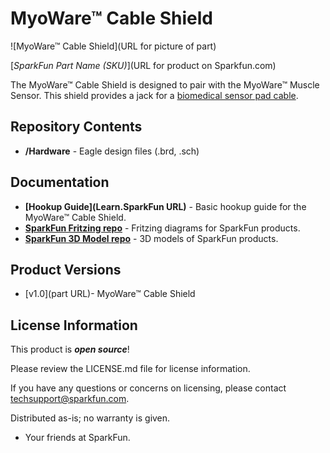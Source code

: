 MyoWare™ Cable Shield
========================================

![MyoWare™ Cable Shield](URL for picture of part)

[*SparkFun Part Name (SKU)*](URL for product on Sparkfun.com)

The MyoWare™ Cable Shield is designed to pair with the MyoWare™ Muscle Sensor. This shield provides a jack for a [biomedical sensor pad cable](https://www.sparkfun.com/products/12970).

Repository Contents
-------------------

* **/Hardware** - Eagle design files (.brd, .sch)

Documentation
--------------
* **[Hookup Guide](Learn.SparkFun URL)** - Basic hookup guide for the MyoWare™ Cable Shield.
* **[SparkFun Fritzing repo](https://github.com/sparkfun/Fritzing_Parts)** - Fritzing diagrams for SparkFun products.
* **[SparkFun 3D Model repo](https://github.com/sparkfun/3D_Models)** - 3D models of SparkFun products.

Product Versions
----------------
* [v1.0](part URL)- MyoWare™ Cable Shield

License Information
-------------------

This product is _**open source**_!

Please review the LICENSE.md file for license information.

If you have any questions or concerns on licensing, please contact techsupport@sparkfun.com.

Distributed as-is; no warranty is given.

- Your friends at SparkFun.

_<COLLABORATION CREDIT>_
